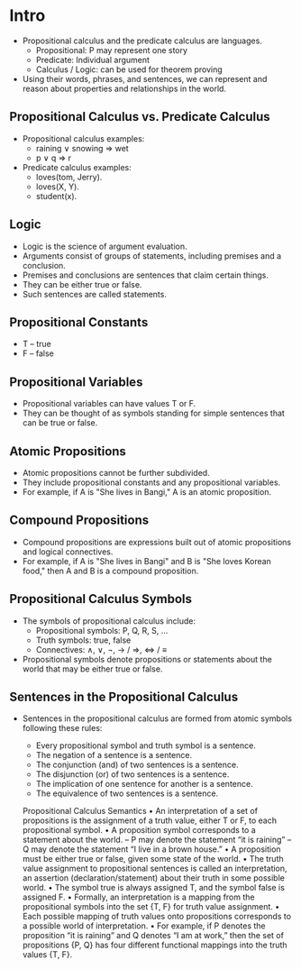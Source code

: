 # Intro

- Propositional calculus and the predicate calculus are languages.
  - Propositional: P may represent one story
  - Predicate: Individual argument
  - Calculus / Logic: can be used for theorem proving
- Using their words, phrases, and sentences, we can represent and reason about properties and relationships in the world.

## Propositional Calculus vs. Predicate Calculus

- Propositional calculus examples:
  - raining ∨ snowing ⇒ wet
  - p ∨ q ⇒ r
- Predicate calculus examples:
  - loves(tom, Jerry).
  - loves(X, Y).
  - student(x).

## Logic

- Logic is the science of argument evaluation.
- Arguments consist of groups of statements, including premises and a conclusion.
- Premises and conclusions are sentences that claim certain things.
- They can be either true or false.
- Such sentences are called statements.

## Propositional Constants

- T – true
- F – false

## Propositional Variables

- Propositional variables can have values T or F.
- They can be thought of as symbols standing for simple sentences that can be true or false.

## Atomic Propositions

- Atomic propositions cannot be further subdivided.
- They include propositional constants and any propositional variables.
- For example, if A is "She lives in Bangi," A is an atomic proposition.

## Compound Propositions

- Compound propositions are expressions built out of atomic propositions and logical connectives.
- For example, if A is "She lives in Bangi" and B is "She loves Korean food," then A and B is a compound proposition.

## Propositional Calculus Symbols

- The symbols of propositional calculus include:
  - Propositional symbols: P, Q, R, S, …
  - Truth symbols: true, false
  - Connectives: ∧, ∨, ¬, → / ⇒, ⇔ / ≡
- Propositional symbols denote propositions or statements about the world that may be either true or false.

## Sentences in the Propositional Calculus

- Sentences in the propositional calculus are formed from atomic symbols following these rules:
  - Every propositional symbol and truth symbol is a sentence.
  - The negation of a sentence is a sentence.
  - The conjunction (and) of two sentences is a sentence.
  - The disjunction (or) of two sentences is a sentence.
  - The implication of one sentence for another is a sentence.
  - The equivalence of two sentences is a sentence.

  Propositional Calculus Semantics
• An interpretation of a set of propositions is the
assignment of a truth value, either T or F, to each
propositional symbol.
• A proposition symbol corresponds to a statement
about the world.
– P may denote the statement “it is raining”
– Q may denote the statement “I live in a brown house.”
• A proposition must be either true or false, given
some state of the world.
• The truth value assignment to propositional
sentences is called an interpretation, an assertion
(declaration/statement) about their truth in some
possible world.
• The symbol true is always assigned T, and the
symbol false is assigned F.
• Formally, an interpretation is a mapping from the
propositional symbols into the set {T, F} for truth
value assignment.
• Each possible mapping of truth values onto
propositions corresponds to a possible world of
interpretation.
• For example, if P denotes the proposition “it is
raining” and Q denotes “I am at work,” then the
set of propositions {P, Q} has four different
functional mappings into the truth values {T, F}.
